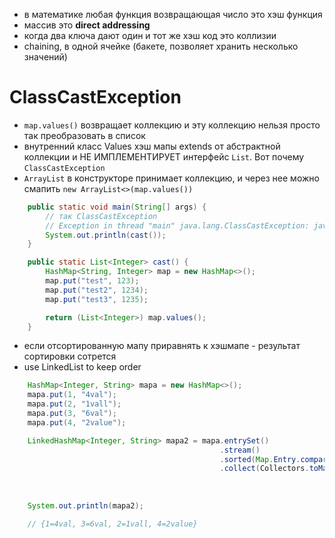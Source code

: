 - в математике любая функция возвращающая число это хэш функция
- массив это **direct addressing**
- когда два ключа дают один и тот же хэш код это коллизии
- chaining, в одной ячейке (бакете, позволяет хранить несколько значений)

# ClassCastException
- `map.values()` возвращает коллекцию и эту коллекцию нельзя просто так преобразовать в список
- внутренний класс Values хэш мапы extends от абстрактной коллекции и НЕ ИМПЛЕМЕНТИРУЕТ интерфейс `List`. Вот почему `ClassCastException`
- `ArrayList` в конструкторе принимает коллекцию, и через нее можно смапить `new ArrayList<>(map.values())`
  
```java
    public static void main(String[] args) {
        // так ClassCastException
        // Exception in thread "main" java.lang.ClassCastException: java.util.HashMap$Values cannot be cast to java.util.List
        System.out.println(cast());
    }

    public static List<Integer> cast() {
        HashMap<String, Integer> map = new HashMap<>();
        map.put("test", 123);
        map.put("test2", 1234);
        map.put("test3", 1235);

        return (List<Integer>) map.values();
    }
```


- если отсортированную мапу приравнять к хэшмапе - результат сортировки сотрется
- use LinkedList to keep order
```Java
    HashMap<Integer, String> mapa = new HashMap<>();
    mapa.put(1, "4val");
    mapa.put(2, "1vall");
    mapa.put(3, "6val");
    mapa.put(4, "2value");

    LinkedHashMap<Integer, String> mapa2 = mapa.entrySet()
                                               .stream()
                                               .sorted(Map.Entry.comparingByValue(Comparator.comparingInt(String::length)))
                                               .collect(Collectors.toMap(Map.Entry::getKey,
                                                                         Map.Entry::getValue,
                                                                         (o1, o2) -> o1,
                                                                         LinkedHashMap::new));
    System.out.println(mapa2);

    // {1=4val, 3=6val, 2=1vall, 4=2value}
```
